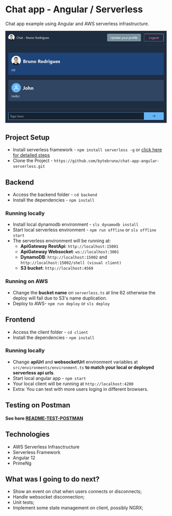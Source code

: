 
# Chat app - Angular / Serverless

Chat app example using Angular and AWS serverless infrastructure.

![Chat client](docs/screenshots/chat.png)

##  Project Setup
- Install serverless framework - `npm install serverless -g` or [click here for detailed steps](https://www.serverless.com/framework/docs/getting-started)
- Clone the Project - `https://github.com/bytebruno/chat-app-angular-serverless.git`

## Backend 
- Access the backend folder - `cd backend`
- Install the dependencies - `npm install`

### Running locally
- Install local dynamodb environment - `sls dynamodb install`
- Start local serverless environment - `npm run offline` or `sls offline start`
- The serverless environment will be running at: 
	- **ApiGateway RestApi**:  `http://localhost:15001`
	- **ApiGateway Websocket**: `ws://localhost:3001`
	- **DynamoDB**: `http://localhost:15002` and `http://localhost:15002/shell (visual client)`
	- **S3 bucket**: `http://localhost:4569 `
	
### Running on AWS
- Change the **bucket name** on `serverless.ts` at line 62 otherwise the deploy will fail due to S3's name duplication. 
- Deploy to AWS- `npm run deploy` or `sls deploy` 

## Frontend
- Access the client folder - `cd client`
- Install the dependencies - `npm install`

### Running locally
- Change **apiUrl** and **websocketUrl** environment variables at `src/environments/environment.ts` **to match your local or deployed serverless api urls**.
- Start local angular app  - `npm start`
- Your local client will be running at `http://localhost:4200`
- Extra: You can test with more users loging in different browsers.

## Testing on Postman
#### See here [README-TEST-POSTMAN](https://github.com/bytebruno/chat-app-angular-serverless/blob/master/docs/tests/README-TEST-POSTMAN.md)

## Technologies

- AWS Serverless Infrasctructure
- Serverless Framework
- Angular 12
- PrimeNg

## What was I going to do next?

- Show an event on chat when users connects or disconnects;
- Handle websocket disconnection;
- Unit tests;
- Implement some state management on client, possibly NGRX;